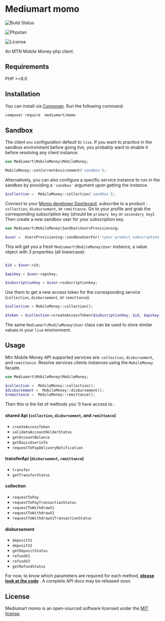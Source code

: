 # Mediumart momo

![Build Status](https://github.com/mediumart/momo/actions/workflows/ci.yml/badge.svg)

![Phpstan](https://img.shields.io/badge/PHPStan-level%209-brightgreen.svg?style=flat)

![License](https://poser.pugx.org/stripe/stripe-php/license.svg)

An MTN Mobile Money php client.

## Requirements

PHP >=8.0

## Installation

You can install via [Composer](http://getcomposer.org/). Run the following command:

```bash
composer require  mediumart/momo
```

## Sandbox

The client `env` configuration default to `live`. If you want to practice in the sandbox environment before going live, you probably want to enable it before resolving any client instance.

```php
use Mediumart\MobileMoney\MobileMoney;

MobileMoney::setCurrentEnvironment('sandbox');
```

Alternatively, you can also configure a specific service instance to run in the sandbox by providing a `'sandbox'` argument upon getting the instance.

```php
$collection =  MobileMoney::collection('sandbox');
```

Connect to your [Momo developer Dashboard](https://momodeveloper.mtn.com/developer), subscribe to a product : `collection`, `disbursement`, or `remittance`. Go to your profile and grab the corresponding subscription key (should be `primary key` or `secondary key`).
Then create a new sandbox user for your subscription key.

```php
use Mediumart\MobileMoney\Sandbox\UsersProvisioning;

$user =  UsersProvisioning::sandboxUserFor('<your product subscription key>');
```

This will get you a fresh `Mediumart\ModileMoney\User` instance, a value object with 3 properties (all lowercase):

```php

$id = $user->id;

$apikey = $user->apikey;

$subscriptionkey = $user->subscriptionkey;
```

Use them to get a new access token for the corresponding service (`collection`, `disbursement`, or `remittance`).

```php
$collection = MobileMoney::collection();

$token = $collection->createAccessToken($subscriptionkey, $id, $apikey);
```

The same `Mediumart\ModileMoney\User` class can be used to store similar values in your `live` environment.

## Usage

Mtn Mobile Money API supported services are: `collection`, `disbursement`, and `remittance`.
Resolve services clients instances using the `MobileMoney` facade.

```php
use Mediumart\MobileMoney\MobileMoney;

$collection =  MobileMoney::collection();
$disbursement =  MobileMoney::disbursement();
$remittance =  MobileMoney::remittance();
```

Then this is the list of methods you 'll have access to :

#### shared Api (`collection`, `disbursement`, and `remittance`)

-   `createAccessToken`
-   `validateAccountHolderStatus`
-   `getAccountBalance`
-   `getBasicUserinfo`
-   `requestToPayDeliveryNotification`

#### transferApi (`disbursement`, `remittance`)

-   `transfer`
-   `getTransferStatus`

#### collection

-   `requestToPay`
-   `requestToPayTransactionStatus`
-   `requestToWithdrawV1`
-   `requestToWithdrawV2`
-   `requestToWithdrawV1TransactionStatus`

#### disbursement

-   `depositV1`
-   `depositV2`
-   `getDepositStatus`
-   `refundV1`
-   `refundV2`
-   `getRefundStatus`

For now, to know which parameters are required for each method, [**please look at the code**](https://github.com/mediumart/momo/tree/master/src) . A complete API docs may be released soon.

## License

Mediumart momo is an open-sourced software licensed under the [MIT license](https://github.com/mediumart/momo/blob/master/LICENSE.txt).

